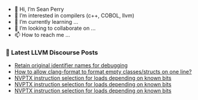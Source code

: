 - 👋 Hi, I’m Sean Perry
- 👀 I’m interested in compilers (c++, COBOL, llvm)
- 🌱 I’m currently learning ...
- 💞️ I’m looking to collaborate on ...
- 📫 How to reach me ...

<!---
s66perry/s66perry is a ✨ special ✨ repository because its `README.md` (this file) appears on your GitHub profile.
You can click the Preview link to take a look at your changes.
--->
### 📕 Latest LLVM Discourse Posts

<!-- DISCOURSE-LLVM:START -->
- [Retain original identifier names for debugging](https://discourse.llvm.org/t/retain-original-identifier-names-for-debugging/76417#post_8)
- [How to allow clang-format to format empty classes/structs on one line?](https://discourse.llvm.org/t/how-to-allow-clang-format-to-format-empty-classes-structs-on-one-line/76411#post_2)
- [NVPTX instruction selection for loads depending on known bits](https://discourse.llvm.org/t/nvptx-instruction-selection-for-loads-depending-on-known-bits/76424#post_5)
- [NVPTX instruction selection for loads depending on known bits](https://discourse.llvm.org/t/nvptx-instruction-selection-for-loads-depending-on-known-bits/76424#post_4)
- [NVPTX instruction selection for loads depending on known bits](https://discourse.llvm.org/t/nvptx-instruction-selection-for-loads-depending-on-known-bits/76424#post_3)
<!-- DISCOURSE-LLVM:END -->
